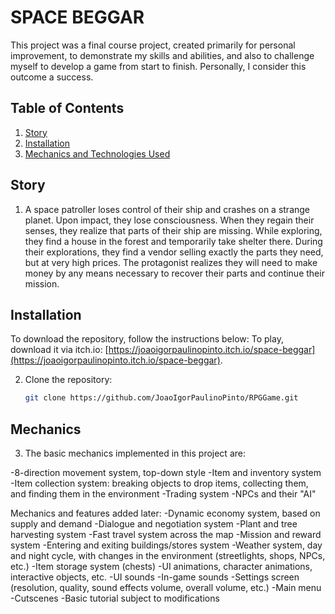 # SPACE BEGGAR

This project was a final course project, created primarily for personal improvement, to demonstrate my skills and abilities, and also to challenge myself to develop a game from start to finish. Personally, I consider this outcome a success.

## Table of Contents
1. [Story](#story)
2. [Installation](#installation)
3. [Mechanics and Technologies Used](#mechanics)

## Story
1. A space patroller loses control of their ship and crashes on a strange planet. Upon impact, they lose consciousness. When they regain their senses, they realize that parts of their ship are missing. While exploring, they find a house in the forest and temporarily take shelter there. During their explorations, they find a vendor selling exactly the parts they need, but at very high prices. The protagonist realizes they will need to make money by any means necessary to recover their parts and continue their mission.

## Installation

To download the repository, follow the instructions below:
To play, download it via itch.io: [https://joaoigorpaulinopinto.itch.io/space-beggar](https://joaoigorpaulinopinto.itch.io/space-beggar).

2. Clone the repository:
   ```bash
   git clone https://github.com/JoaoIgorPaulinoPinto/RPGGame.git
   
## Mechanics
3. The basic mechanics implemented in this project are:
   
-8-direction movement system, top-down style
-Item and inventory system
-Item collection system: breaking objects to drop items, collecting them, and finding them in the environment
-Trading system
-NPCs and their "AI"

Mechanics and features added later:
  -Dynamic economy system, based on supply and demand
  -Dialogue and negotiation system
  -Plant and tree harvesting system
  -Fast travel system across the map
  -Mission and reward system
  -Entering and exiting buildings/stores system
  -Weather system, day and night cycle, with changes in the environment (streetlights, shops, NPCs, etc.)
  -Item storage system (chests)
  -UI animations, character animations, interactive objects, etc.
  -UI sounds
  -In-game sounds
  -Settings screen (resolution, quality, sound effects volume, overall volume, etc.)
  -Main menu
  -Cutscenes
  -Basic tutorial subject to modifications
